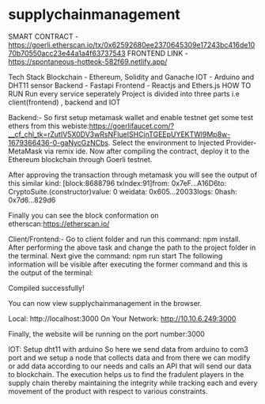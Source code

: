 # supplychainmanagement

SMART CONTRACT - https://goerli.etherscan.io/tx/0x62592680ee2370645309e17243bc416de1070b70550acc23e44a1a4f63737543
FRONTEND LINK - https://spontaneous-hotteok-582f69.netlify.app/

Tech Stack
Blockchain - Ethereum, Solidity and Ganache
IOT - Arduino and DHT11 sensor 
Backend - Fastapi
Frontend - Reactjs and Ethers.js
HOW TO RUN
Run every service seperately
Project is divided into three parts i.e client(frontend) , backend and IOT

Backend:-
So first setup metamask wallet and enable testnet get some test ethers from this webiste:https://goerlifaucet.com/?__cf_chl_tk=rZutIV5X0DV3wRsNFlueISHCjnTGEEpUYEKTWl9Mp8w-1679366436-0-gaNycGzNCbs.
Select the environment to Injected Provider-MetaMask via remix ide.
Now after compiling the contract, deploy it to the Ethereum blockchain through Goerli testnet.

After approving the transaction through metamask you will see the output of this similar kind:
[block:8688796 txIndex:91]from: 0x7eF...A16D6to: CryptoSuite.(constructor)value: 0 weidata: 0x605...20033logs: 0hash: 0x7d6...829d6

Finally you can see the block conformation on etherscan:https://etherscan.io/

Client/Frontend:-
Go to client folder and run this command: npm install.
After performing the above task and change the path to the project folder in the terminal.
Next give the command: npm run start
The following information will be visible after executing the former command and this is the output of the terminal:
 
Compiled successfully!

You can now view supplychainmanagement in the browser.

  Local:            http://localhost:3000
  On Your Network:  http://10.10.6.249:3000

Finally, the website will be running on the port number:3000

IOT:
Setup dht11 with arduino 
So here we send data from arduino to com3 port and we setup a node that collects data and from there we can modify or add data according to our needs and calls an API that will send our data to blockchain.
The execution helps us to find the fradulent players in the supply chain thereby maintaining the integrity while tracking each and every movement of the product with respect to various constraints.

